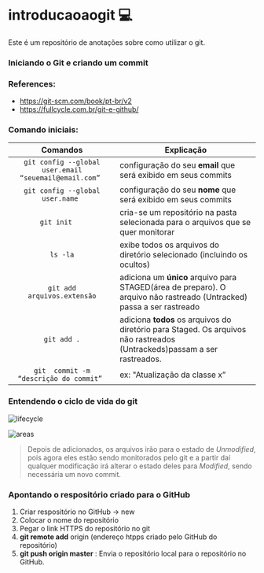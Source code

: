 # introducaoaogit 💻
Este é um repositório de anotações sobre como utilizar o git.

### Iniciando o Git e criando um commit

### References:
- https://git-scm.com/book/pt-br/v2
- https://fullcycle.com.br/git-e-github/
### Comando iniciais:


|           Comandos                                     |       Explicação        | 
|           :---:                                        |---------------------------------------------------------------------------------------|
| `git config --global user.email “seuemail@email.com” ` | configuração do seu **email** que será exibido em seus commits                                                                           |
| `git config --global user.name `                       | configuração do seu **nome** que será exibido em seus commits                                                                                      |
| `git init   `                                          |    cria-se um repositório na pasta selecionada para o arquivos que se quer monitorar  |
| `ls -la`                                                |   exibe todos os  arquivos do diretório selecionado (incluindo os ocultos)             |
| `git add arquivos.extensão`                            |   adiciona um **único** arquivo para STAGED(área de preparo). O arquivo não rastreado (Untracked) passa a ser rastreado                                |
| `git add .`                                            | adiciona **todos** os arquivos do diretório para Staged. Os arquivos não rastreados (Untrackeds)passam a ser rastreados.                                   |
| `git  commit -m “descrição do commit” `                 |ex: "Atualização da classe x”                                                           |



### Entendendo o ciclo de vida do git
![lifecycle](https://user-images.githubusercontent.com/53379935/148708134-5059753d-9dcb-41cb-869d-30c5a544b3fc.png)


![areas](https://user-images.githubusercontent.com/53379935/148708169-90f245c9-c1a3-43af-89f0-0f2e28b16a17.png)
  

 > Depois de adicionados, os arquivos irão para o estado de *Unmodified*, pois agora eles estão sendo monitorados pelo git e a partir daí qualquer modificação irá alterar o estado deles para *Modified*, sendo necessária um novo commit.
 
 
 ### Apontando o respositório criado para o GitHub
 1. Criar respositório no GitHub -> new
 2. Colocar o nome do repositório
 3. Pegar o link HTTPS do repositório no git
 4. **git remote add** origin (endereço htpps criado pelo GitHub do repositório)
 6. **git push origin master** : Envia o repositório local para o repositório no GitHub.
  
